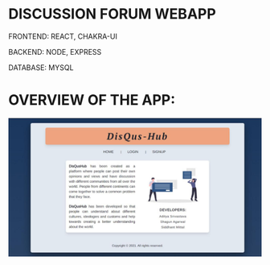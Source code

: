 # DISCUSSION FORUM WEBAPP

FRONTEND: REACT, CHAKRA-UI

BACKEND: NODE, EXPRESS

DATABASE: MYSQL

# OVERVIEW OF THE APP:
![Screenshot](/Snapshots/1.jpeg)

